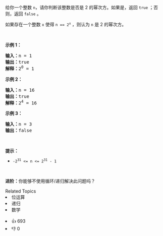 <p>给你一个整数 <code>n</code>，请你判断该整数是否是 2 的幂次方。如果是，返回 <code>true</code> ；否则，返回 <code>false</code> 。</p>

<p>如果存在一个整数 <code>x</code> 使得&nbsp;<code>n == 2<sup>x</sup></code> ，则认为 <code>n</code> 是 2 的幂次方。</p>

<p>&nbsp;</p>

<p><strong>示例 1：</strong></p>

<pre>
<strong>输入：</strong>n = 1
<strong>输出：</strong>true
<strong>解释：</strong>2<sup>0</sup> = 1
</pre>

<p><strong>示例 2：</strong></p>

<pre>
<strong>输入：</strong>n = 16
<strong>输出：</strong>true
<strong>解释：</strong>2<sup>4</sup> = 16
</pre>

<p><strong>示例 3：</strong></p>

<pre>
<strong>输入：</strong>n = 3
<strong>输出：</strong>false
</pre>

<p>&nbsp;</p>

<p><strong>提示：</strong></p>

<ul> 
 <li><code>-2<sup>31</sup> &lt;= n &lt;= 2<sup>31</sup> - 1</code></li> 
</ul>

<p>&nbsp;</p>

<p><strong>进阶：</strong>你能够不使用循环/递归解决此问题吗？</p>

<div><div>Related Topics</div><div><li>位运算</li><li>递归</li><li>数学</li></div></div><br><div><li>👍 693</li><li>👎 0</li></div>